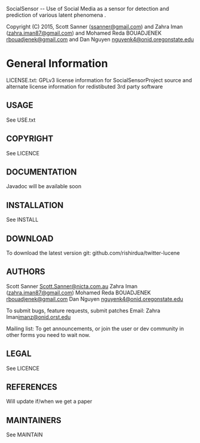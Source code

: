 SocialSensor -- Use of Social Media as a sensor for detection and prediction of various latent phenomena .

Copyright (C) 2015, Scott Sanner (ssanner@gmail.com) and
                    Zahra Iman (zahra.iman87@gmail.com) and Mohamed Reda BOUADJENEK <rbouadjenek@gmail.com> and Dan Nguyen <nguyenk4@onid.oregonstate.edu>


General Information
===================

LICENSE.txt:  GPLv3 license information for SocialSensorProject source and alternate
              license information for redistibuted 3rd party software

USAGE
-----
See USE.txt


COPYRIGHT
---------
See LICENCE


DOCUMENTATION
-------------
Javadoc will be available soon


INSTALLATION
------------
See INSTALL


DOWNLOAD
--------
To download the latest version
git: github.com/rishirdua/twitter-lucene

AUTHORS
-------
Scott Sanner <Scott.Sanner@nicta.com.au>
Zahra Iman (zahra.iman87@gmail.com)
Mohamed Reda BOUADJENEK <rbouadjenek@gmail.com>
Dan Nguyen <nguyenk4@onid.oregonstate.edu>

To submit bugs, feature requests, submit patches
Email: Zahra Iman<imanz@onid.orst.edu>

Mailing list:
To get announcements, or join the user or dev community in other forms you need to wait now.


LEGAL
-----
See LICENCE


REFERENCES
----------
Will update if/when we get a paper

MAINTAINERS
-----------
See MAINTAIN
